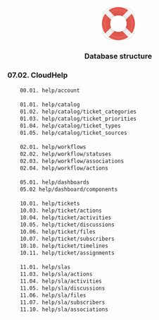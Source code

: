 <p align="center">
	<img width="75" alt="CloudHelp logo" src="../app/assets/images/cloud_help/help-logo.svg" />
</p>

<h3 align="center">Database structure</h3>


### 07.02. CloudHelp
```
    00.01. help/account 

    01.01. help/catalog
    01.02. help/catalog/ticket_categories 
    01.03. help/catalog/ticket_priorities
    01.04. help/catalog/ticket_types
    01.05. help/catalog/ticket_sources

    02.01. help/workflows
    02.02. help/workflow/statuses
    02.03. help/workflow/associations
    02.04. help/workflow/actions

    05.01. help/dashboards
    05.02 help/dashboard/components

    10.01. help/tickets
    10.03. help/ticket/actions 
    10.04. help/ticket/activities 
    10.05. help/ticket/discussions 
    10.06. help/ticket/files 
    10.07. help/ticket/subscribers
    10.10. help/ticket/timelines
    10.11. help/ticket/assignments

    11.01. help/slas
    11.03. help/sla/actions 
    11.04. help/sla/activities 
    11.05. help/sla/discussions 
    11.06. help/sla/files 
    11.07. help/sla/subscribers
    11.10. help/sla/associations
```
